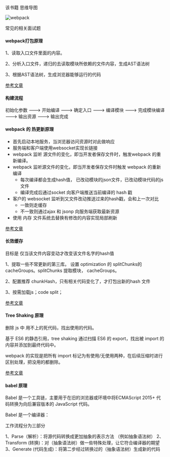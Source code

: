 该书籍 思维导图

![webpack](https://tang-yue.github.io/fe-interview/webpack/webpack.png)


常见的相关面试题

#### webpack打包原理

1、读取入口文件里面的内容。

2、分析入口文件，递归的去读取模块所依赖的文件内容，生成AST语法树

3、根据AST语法树，生成浏览器能够运行的代码

[参考文章](https://zhuanlan.zhihu.com/p/163665789)

#### 构建流程

初始化参数 ---> 开始编译 ---> 确定入口 ---> 编译模块 ---> 完成模块编译 ---> 输出资源 ---> 输出完成

#### webpack 的 热更新原理

- 首先启动本地服务，当浏览器访问资源时对此做响应
- 服务端和客户端使用websocket实现长链接
- webpack 监听 源文件的变化，即当开发者保存文件时，触发webpack 的重新编译。
- webpack 监听源文件的变化，即当开发者保存文件时触发 webpack 的重新编译
   + 每次编译都会生成hash值， 已改动模块的json文件，已改动模块代码的js文件
   + 编译完成后通过socket 向客户端推送当前编译的 hash 戳
- 客户的 websocket 监听到又文件改动推送过来的hash戳，会和上一次对比
   + 一致则走缓存
   + 不一致则通过ajax 和 jsonp 向服务端获取最新资源
- 使用 内存 文件系统去替换有修改的内容实现局部刷新

[参考文章](https://juejin.im/post/6844903933157048333)

#### 长效缓存

目标是 仅当该文件内容变动才改变该文件名字的hash值

1、提取一些不常更新的第三库。 设置 optimization 的 splitChunks的 cacheGroups。splitChunks 提取模块， 
cacheGroups。

2、配置推荐 chunkHash，只有相关代码变化了，才打包出新的hash 文件

3、按需加载js；code split；

[参考文章](https://zhuanlan.zhihu.com/p/85997402)

#### Tree Shaking 原理

删除 js 中 用不上的死代码，找出使用的代码。

基于 ES6 的静态引用，tree shaking 通过扫描 ES6 的 export，找出被 import 的内容并添加到最终代码中。

webpack 的实现是把所有 import 标记为有使用/无使用两种，在后续压缩时进行区别处理，把没用的都删除。

[参考文章](https://juejin.im/post/6844903774192926728)

#### babel 原理

Babel 是一个工具链，主要用于在旧的浏览器或环境中将ECMAScript 2015+ 代码转换为向后兼容版本的 JavaScript 代码。

Babel 是一个编译器：

工作流程分为三部分

1、Parse（解析）：将源代码转换成更加抽象的表示方法 （例如抽象语法树）
2、Transform (转换)：对（抽象语法树）做一些特殊处理，让它符合编译器的期望
3、Generate (代码生成)：将第二步经过转换过的（抽象语法树）生成新的代码




